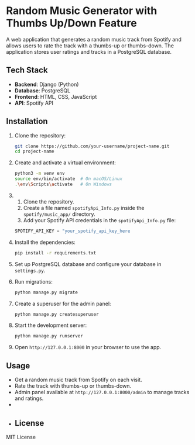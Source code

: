 # Random Music Generator with Thumbs Up/Down Feature

A web application that generates a random music track from Spotify and allows users to rate the track with a thumbs-up or thumbs-down. The application stores user ratings and tracks in a PostgreSQL database.

## Tech Stack

- **Backend**: Django (Python)
- **Database**: PostgreSQL
- **Frontend**: HTML, CSS, JavaScript
- **API**: Spotify API

## Installation

1. Clone the repository:
    ```bash
    git clone https://github.com/your-username/project-name.git
    cd project-name
    ```

2. Create and activate a virtual environment:
    ```bash
    python3 -m venv env
    source env/bin/activate  # On macOS/Linux
    .\env\Scripts\activate   # On Windows
    ```
3. 1. Clone the repository.
    2. Create a file named `spotifyApi_Info.py` inside the `spotify/music_app/` directory.
    3. Add your Spotify API credentials in the `spotifyApi_Info.py` file:

   ```python
   SPOTIFY_API_KEY = "your_spotify_api_key_here
4. Install the dependencies:
    ```bash
    pip install -r requirements.txt
    ```

5. Set up PostgreSQL database and configure your database in `settings.py`.

6. Run migrations:
    ```bash
    python manage.py migrate
    ```

7. Create a superuser for the admin panel:
    ```bash
    python manage.py createsuperuser
    ```

8. Start the development server:
    ```bash
    python manage.py runserver
    ```

9. Open `http://127.0.0.1:8000` in your browser to use the app.

## Usage

- Get a random music track from Spotify on each visit.
- Rate the track with thumbs-up or thumbs-down.
- Admin panel available at `http://127.0.0.1:8000/admin` to manage tracks and ratings.
- 
- ## License

MIT License
